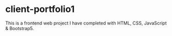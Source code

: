 # client-portfolio1
This is a frontend web project I have completed with HTML, CSS, JavaScript &amp; Bootstrap5.
